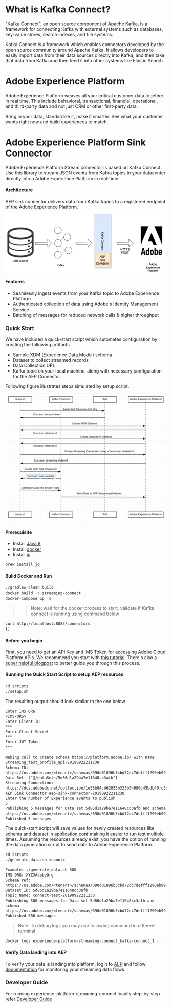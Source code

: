 # What is Kafka Connect?

"[Kafka Connect](https://docs.confluent.io/current/connect/index.html)", an open source component of Apache Kafka, is a framework for connecting Kafka with external systems such as databases, key-value stores, search indexes, and file systems.

Kafka Connect is a framework which enables connectors developed by the open source community around Apache Kafka. It allows developers to easily import data from their data sources directly into Kafka, and then take that data from Kafka and then feed it into other systems like Elastic Search.

# Adobe Experience Platform

Adobe Experience Platform weaves all your critical customer data together in real time. This include behavioral, transactional, financial, operational, and third-party data and not just CRM or other first-party data.

Bring in your data, standardize it, make it smarter. See what your customer wants right now and build experiences to match.
 
# Adobe Experience Platform Sink Connector

Adobe Experience Platform Stream connector is based on Kafka Connect. Use this library to stream JSON events from Kafka topics in your datacenter directly into a Adobe Experience Platform in real-time.

#### Architecture

AEP sink connector delivers data from Kafka topics to a registered endpoint of the Adobe Experience Platform.

![AEP Sink Connector](./docs/resources/aep_sink_connector.png)

#### Features

* Seamlessly ingest events from your Kafka topic to Adobe Experience Platform
* Authenticated collection of data using Adobe's Identity Management Service 
* Batching of messages for reduced network calls & higher throughput


### Quick Start

We have included a quick-start script which automates configuration by creating the following artifacts
* Sample XDM (Experience Data Model) schema
* Dataset to collect streamed records
* Data Collection URL
* Kafka topic on your local machine, along with necessary configuration for the AEP Connector

Following figure illustrates steps simulated by setup script.

![AEP Sink Connector setup](./docs/resources/aep_sink_connector_setup.png)

#### Prerequisite
* Install [Java 8][java-8]
* Install [docker][docker]
* Install [jq][jq-tool]
```bash
brew install jq
```

#### Build Docker and Run
```bash
./gradlew clean build
docker build -t streaming-connect .
docker-compose up -d
```

>> Note: wait for the docker process to start, validate if Kafka connect is running using command below
```bash
curl http://localhost:8083/connectors
[]
```

#### Before you begin

First, you need to get an API Key and IMS Token for accessing Adobe Cloud Platform APIs.
We recommend you start with [this tutorial][tutorial].  There's also a [super helpful blogpost][blogpost] to better
guide you through this process.

#### Running the Quick Start Script to setup AEP resources
```bash
cd scripts
./setup.sh
```
The resulting output should look similar to the one below
```
Enter IMS ORG
<IMS-ORG>
Enter Client ID
***
Enter Client Secret
***
Enter JWT Token
***

Making call to create schema https://platform.adobe.io/ with name Streaming_test_profile_api-20190922211238
Schema ID: https://ns.adobe.com/<tenant>/schemas/090d01896b3cbd72dc7defff1290eb99
Data Set: ["@/dataSets/5d86d1a29ba7e11648cc3afb"]
Streaming Connection: https://dcs.adobedc.net/collection/1e58b84cb62853b333b54980c45bdb40fc3bf80bc47022da0f76eececb2f9237
AEP Sink Connector aep-sink-connector-20190922211238
Enter the number of Experience events to publish
5
Publishing 5 messages for Data set 5d86d1a29ba7e11648cc3afb and schema https://ns.adobe.com/<tenant>/schemas/090d01896b3cbd72dc7defff1290eb99
Published 5 messages
```
The quick-start script will save values for newly created resources like schema and dataset in application.conf making it easier to run test multiple times. Assuming the resources already exist, you have the option of running the data generation script to send data to Adobe Experience Platform. 
```
cd scripts
./generate_data.sh <count>

Example: ./generate_data.sh 500
IMS ORG: XYZ@AdobeOrg
Schema ref: https://ns.adobe.com/<tenant>/schemas/090d01896b3cbd72dc7defff1290eb99
Dataset ID: 5d86d1a29ba7e11648cc3afb
Topic Name: connect-test-20190922211238
Publishing 500 messages for Data set 5d86d1a29ba7e11648cc3afb and schema https://ns.adobe.com/<tenant>/schemas/090d01896b3cbd72dc7defff1290eb99
Published 500 messages
```

> Note: To debug logs you may use following command in different terminal
```bash
docker logs experience-platform-streaming-connect_kafka-connect_1 -f
```

#### Verify Data landing into AEP
To verify your data is landing into platform, login to [AEP][aep] and follow [documentation][monitor-streaming-data-flows] for monitoring your streaming data flows.

### Developer Guide
For running experience-platform-streaming-connect locally step-by-step refer [Developer Guide](./DEVELOPER_GUIDE.md)

[aep]: https://platform.adobe.com
[docker]: https://www.docker.com/
[java-8]: https://www.oracle.com/technetwork/java/javase/downloads/jdk8-downloads-2133151.html
[jq-tool]: https://stedolan.github.io/jq/download/
[monitor-streaming-data-flows]: https://www.adobe.io/apis/experienceplatform/home/data-ingestion/data-ingestion-services.html#!api-specification/markdown/narrative/technical_overview/streaming_ingest/e2e-monitor-streaming-data-flows.md
[blogpost]: https://medium.com/adobetech/using-postman-for-jwt-authentication-on-adobe-i-o-7573428ffe7f
[tutorial]: https://www.adobe.io/apis/experienceplatform/home/tutorials/alltutorials.html#!api-specification/markdown/narrative/tutorials/authenticate_to_acp_tutorial/authenticate_to_acp_tutorial.md
